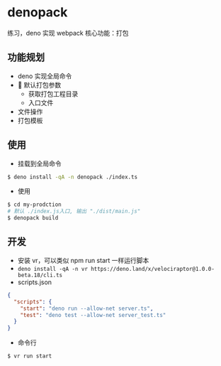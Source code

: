 # denopack

练习，deno 实现 webpack 核心功能：打包

## 功能规划

- deno 实现全局命令
-  默认打包参数
  - 获取打包工程目录
  - 入口文件
- 文件操作
- 打包模板

## 使用

- 挂载到全局命令

```sh
$ deno install -qA -n denopack ./index.ts
```

- 使用

```sh
$ cd my-prodction
# 默认 ./index.js入口, 输出 "./dist/main.js"
$ denopack build
```

## 开发

- 安装 vr，可以类似 npm run start 一样运行脚本
- `deno install -qA -n vr https://deno.land/x/velociraptor@1.0.0-beta.18/cli.ts`
- scripts.json

```json
{
  "scripts": {
    "start": "deno run --allow-net server.ts",
    "test": "deno test --allow-net server_test.ts"
  }
}
```

- 命令行

```sh
$ vr run start
```
